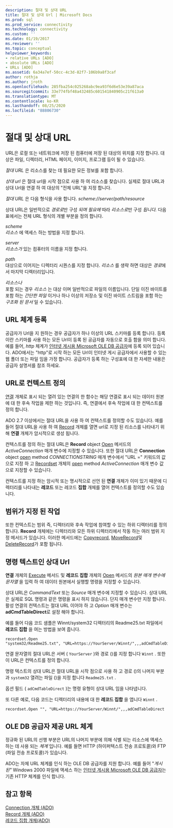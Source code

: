 ```yaml
---
description: 절대 및 상대 URL
title: 절대 및 상대 Url | Microsoft Docs
ms.prod: sql
ms.prod_service: connectivity
ms.technology: connectivity
ms.custom: ''
ms.date: 01/19/2017
ms.reviewer: ''
ms.topic: conceptual
helpviewer_keywords:
- relative URLs [ADO]
- absolute URLs [ADO]
- URLs [ADO]
ms.assetid: 6a34a7ef-50cc-4c3d-82f7-106b9a8f3caf
author: rothja
ms.author: jroth
ms.openlocfilehash: 285fba254c025268abc9ea93f6d6e53e39a87aca
ms.sourcegitcommit: 33e774fbf48a432485c601541840905c21f613a0
ms.translationtype: MT
ms.contentlocale: ko-KR
ms.lasthandoff: 08/25/2020
ms.locfileid: "88806730"
---
```

# <a name="absolute-and-relative-urls"></a>절대 및 상대 URL
URL은 로컬 또는 네트워크에 저장 된 컴퓨터에 저장 된 대상의 위치를 지정 합니다. 대상은 파일, 디렉터리, HTML 페이지, 이미지, 프로그램 등이 될 수 있습니다.  
  
 *절대 URL* 은 리소스를 찾는 데 필요한 모든 정보를 포함 합니다.  
  
 *상대 url* 은 절대 url을 시작 점으로 사용 하 여 리소스를 찾습니다. 실제로 절대 URL과 상대 Url을 연결 하 여 대상의 "전체 URL"을 지정 합니다.  
  
 *절대 URL* 은 다음 형식을 사용 합니다. *scheme://server/path/resource*  
  
 상대 URL은 일반적으로 *경로로*만 구성 *되며 필요에* 따라 *리소스로*만 구성 *됩니다.* 다음 표에서는 전체 URL 형식의 개별 부분을 정의 합니다.  
  
 *scheme*  
 *리소스* 에 액세스 하는 방법을 지정 합니다.  
  
 *server*  
 *리소스가* 있는 컴퓨터의 이름을 지정 합니다.  
  
 *path*  
 대상으로 이어지는 디렉터리 시퀀스를 지정 합니다. *리소스* 를 생략 하면 대상은 *경로*에서 마지막 디렉터리입니다.  
  
 *리소스나*  
 포함 되는 경우 *리소스* 는 대상 이며 일반적으로 파일의 이름입니다. 단일 이진 바이트를 포함 하는 *간단한 파일* 이거나 하나 이상의 저장소 및 이진 바이트 스트림을 포함 하는 *구조화 된 문서* 일 수 있습니다.  
  
## <a name="url-scheme-registration"></a>URL 체계 등록  
 공급자가 Url을 지 원하는 경우 공급자가 하나 이상의 URL 스키마를 등록 합니다. 등록 이란 스키마를 사용 하는 모든 Url이 등록 된 공급자를 자동으로 호출 함을 의미 합니다. 예를 들어, *http* 체계가 [인터넷 게시용 Microsoft OLE DB 공급자](../appendixes/microsoft-ole-db-provider-for-internet-publishing.md)에 등록 되어 있습니다. ADO에서는 "http"로 시작 하는 모든 Url이 인터넷 게시 공급자에서 사용할 수 있는 웹 폴더 또는 파일 임을 가정 합니다. 공급자가 등록 하는 구성표에 대 한 자세한 내용은 공급자 설명서를 참조 하세요.  
  
## <a name="defining-context-with-a-url"></a>URL로 컨텍스트 정의  
 [연결](../../reference/ado-api/connection-object-ado.md) 개체로 표시 되는 열려 있는 연결의 한 함수는 해당 연결로 표시 되는 데이터 원본에 대 한 후속 작업을 제한 하는 것입니다. 즉, 연결에서 후속 작업에 대 한 컨텍스트를 정의 합니다.  
  
 ADO 2.7 이상에서는 절대 URL을 사용 하 여 컨텍스트를 정의할 수도 있습니다. 예를 들어 절대 URL을 사용 하 여 [Record](../../reference/ado-api/record-object-ado.md) 개체를 열면 url로 지정 된 리소스를 나타내기 위해 **연결** 개체가 암시적으로 생성 됩니다.  
  
 컨텍스트를 정의 하는 절대 URL은 **Record** object [Open](../../reference/ado-api/open-method-ado-record.md) 메서드의 *ActiveConnection* 매개 변수에 지정할 수 있습니다. 또한 절대 URL은 **Connection** object [open](../../reference/ado-api/open-method-ado-connection.md) method *CONNECTIONSTRING* 매개 변수에서 "URL =" 키워드의 값으로 지정 하 고 [Recordset](../../reference/ado-api/recordset-object-ado.md) 개체의 [open](../../reference/ado-api/open-method-ado-recordset.md) method *ActiveConnection* 매개 변수 값으로 지정할 수 있습니다.  
  
 컨텍스트를 지정 하는 암시적 또는 명시적으로 선언 된 **연결** 개체가 이미 있기 때문에 디렉터리를 나타내는 **레코드** 또는 레코드 **집합** 개체를 열어 컨텍스트를 정의할 수도 있습니다.  
  
## <a name="scoped-operations"></a>범위가 지정 된 작업  
 또한 컨텍스트는 범위 즉, 디렉터리와 후속 작업에 참여할 수 있는 하위 디렉터리를 정의 합니다. **Record** 개체에는 디렉터리와 모든 하위 디렉터리에서 작동 하는 여러 범위 지정 메서드가 있습니다. 이러한 메서드에는 [Copyrecord](../../reference/ado-api/copyrecord-method-ado.md), [MoveRecord](../../reference/ado-api/moverecord-method-ado.md)및 [DeleteRecord](../../reference/ado-api/deleterecord-method-ado.md)가 포함 됩니다.  
  
## <a name="relative-urls-as-command-text"></a>명령 텍스트인 상대 Url  
 **연결** 개체의 [Execute](../../reference/ado-api/execute-method-ado-connection.md) 메서드 및 **레코드 집합** 개체의 [Open](../../reference/ado-api/open-method-ado-recordset.md) 메서드의 *원본* *매개 변수에 문자열* 을 입력 하 여 데이터 원본에서 실행할 명령을 지정할 수 있습니다.  
  
 상대 URL은 *CommandText* 또는 *Source* 매개 변수에 지정할 수 있습니다. 상대 URL은 실제로 SQL 명령과 같은 명령을 표시 하지 않습니다. 단지 매개 변수만 지정 합니다. 활성 연결의 컨텍스트는 절대 URL 이어야 하 고 *Option* 매개 변수는 **adCmdTableDirect**로 설정 해야 합니다.  
  
 예를 들어 다음 코드 샘플은 Winnt/system32 디렉터리의 Readme25.txt 파일에서 **레코드 집합** 을 여는 방법을 보여 줍니다.  
  
```  
recordset.Open "system32/Readme25.txt", "URL=https://YourServer/Winnt/",,,adCmdTableDirect  
```  
  
 연결 문자열의 절대 URL은 서버 ( `YourServer` )와 경로 ()를 지정 합니다 `Winnt` . 또한이 URL은 컨텍스트를 정의 합니다.  
  
 명령 텍스트의 상대 URL은 절대 URL을 시작 점으로 사용 하 고 경로 ()의 나머지 부분과 `system32` 열려는 파일 ()을 지정 합니다 `Readme25.txt` .  
  
 옵션 필드 ( `adCmdTableDirect` )는 명령 유형이 상대 URL 임을 나타냅니다.  
  
 또 다른 예로, 다음 코드는 디렉터리의 내용에 대 한 **레코드 집합** 을 엽니다 `Winnt` .  
  
```  
recordset.Open "", "URL=https://YourServer/Winnt/",,,adCmdTableDirect  
```  
  
## <a name="ole-db-provider-supplied-url-schemes"></a>OLE DB 공급자 제공 URL 체계  
 정규화 된 URL의 선행 부분은 URL의 나머지 부분에 의해 식별 되는 리소스에 액세스 하는 데 사용 되는 *체계* 입니다. 예를 들면 HTTP (하이퍼텍스트 전송 프로토콜)와 FTP (파일 전송 프로토콜)가 있습니다.  
  
 ADO는 자체 URL 체계를 인식 하는 OLE DB 공급자를 지원 합니다. 예를 들어 "*게시 된"* Windows 2000 파일에 액세스 하는 [인터넷 게시용 Microsoft OLE DB 공급자](../appendixes/microsoft-ole-db-provider-for-internet-publishing.md)는 기존 HTTP 체계를 인식 합니다.  
  
## <a name="see-also"></a>참고 항목  
 [Connection 개체 (ADO)](../../reference/ado-api/connection-object-ado.md)   
 [Record 개체 (ADO)](../../reference/ado-api/record-object-ado.md)   
 [레코드 집합 개체(ADO)](../../reference/ado-api/recordset-object-ado.md)